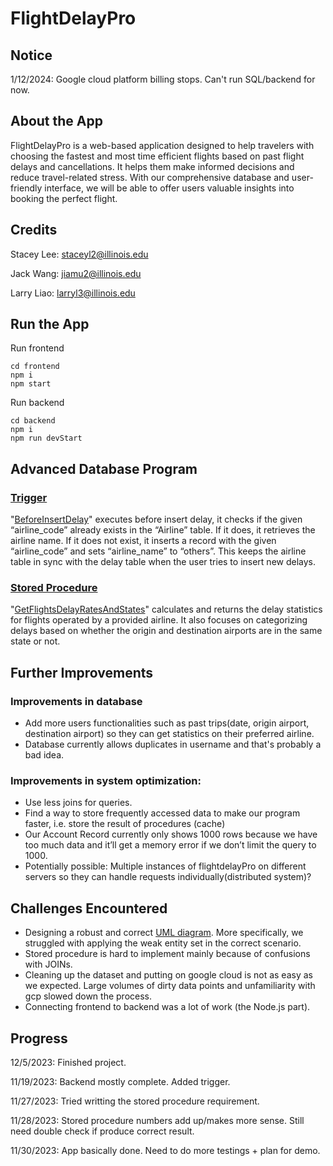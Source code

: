 # FlightDelayPro
## Notice
1/12/2024: Google cloud platform billing stops. Can't run SQL/backend for now. 
## About the App
FlightDelayPro is a web-based application designed to help travelers with choosing the
fastest and most time efficient flights based on past flight delays and cancellations. It
helps them make informed decisions and reduce travel-related stress. With our
comprehensive database and user-friendly interface, we will be able to offer users
valuable insights into booking the perfect flight.

## Credits
Stacey Lee: [staceyl2@illinois.edu](mailto:staceyl2@illinois.edu)

Jack Wang: [jiamu2@illinois.edu](mailto:jiamu2@illinois.edu)

Larry Liao: [larryl3@illinois.edu](mailto:larryl3@illinois.edu)

## Run the App
Run frontend
```
cd frontend
npm i
npm start
```

Run backend
```
cd backend
npm i
npm run devStart
```
## Advanced Database Program
### [Trigger](https://github.com/cs411-alawini/fa23-cs411-team055-TheLokis/blob/main/doc/trigger.sql)
"[BeforeInsertDelay](https://github.com/cs411-alawini/fa23-cs411-team055-TheLokis/blob/main/doc/trigger.sql)" executes before insert delay, it checks if the given “airline_code” already exists in the “Airline” table. If it does, it retrieves the airline name. If it does not exist, it inserts a record with the given “airline_code” and sets “airline_name” to “others”.  This keeps the airline table in sync with the delay table when the user tries to insert new delays. 

### [Stored Procedure](https://github.com/cs411-alawini/fa23-cs411-team055-TheLokis/blob/main/doc/stored_procedure.sql)
"[GetFlightsDelayRatesAndStates](https://github.com/cs411-alawini/fa23-cs411-team055-TheLokis/blob/main/doc/stored_procedure.sql)" calculates and returns the delay statistics for flights operated by a provided airline. It also focuses on categorizing delays based on whether the origin and destination airports are in the same state or not. 


## Further Improvements
### Improvements in database
- Add more users functionalities such as past trips(date, origin airport, destination airport) so they can get statistics on their preferred airline. 
- Database currently allows duplicates in username and that's probably a bad idea. 
### Improvements in system optimization: 
- Use less joins for queries. 
- Find a way to store frequently accessed data to make our program faster, i.e. store the result of procedures (cache)
- Our Account Record currently only shows 1000 rows because we have too much data and it’ll get a memory error if we don’t limit the query to 1000. 
- Potentially possible: Multiple instances of flightdelayPro on different servers so they can handle requests individually(distributed system)?

## Challenges Encountered
- Designing a robust and correct [UML diagram](https://github.com/cs411-alawini/fa23-cs411-team055-TheLokis/blob/main/doc/UML%20Diagram.pdf). More specifically, we struggled with applying the weak entity set in the correct scenario. 
- Stored procedure is hard to implement mainly because of confusions with JOINs. 
- Cleaning up the dataset and putting on google cloud is not as easy as we expected. Large volumes of dirty data points and unfamiliarity with gcp slowed down the process.  
- Connecting frontend to backend was a lot of work (the Node.js part). 


## Progress
12/5/2023: Finished project. 

11/19/2023: Backend mostly complete. Added trigger. 

11/27/2023: Tried writting the stored procedure requirement. 

11/28/2023: Stored procedure numbers add up/makes more sense. Still need double check if produce correct result. 

11/30/2023: App basically done. Need to do more testings + plan for demo. 